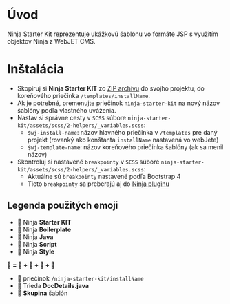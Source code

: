# Úvod

Ninja Starter Kit reprezentuje ukážkovú šablónu vo formáte JSP s využitím objektov Ninja z WebJET CMS.

# Inštalácia

- Skopíruj si **Ninja Starter KIT** zo [ZIP archívu](ninja-starter-kit.zip) do svojho projektu, do koreňového priečinka `/templates/installName`.
- Ak je potrebné, premenujte priečinok `ninja-starter-kit` na nový názov šablóny podľa vlastného uváženia.
- Nastav si správne cesty v `SCSS` súbore `ninja-starter-kit/assets/scss/2-helpers/_variables.scss`:
    - `$wj-install-name`: názov hlavného priečinka v `/templates` pre daný projekt (rovanký ako konštanta `installName` nastavená vo webJete)
    - `$wj-template-name`: názov koreňového priečinka šablóny (ak sa menil názov)
- Skontroluj si nastavené `breakpointy` v `SCSS` súbore `ninja-starter-kit/assets/scss/2-helpers/_variables.scss`:
    - Aktuálne sú `breakpointy` nastavené podľa Bootstrap 4
    - Tieto `breakpointy` sa preberajú aj do [Ninja pluginu](ninja-js/events/README.md)

## Legenda použitých emoji

- :muscle: Ninja **Starter KIT**
- :rocket: Ninja **Boilerplate**
- :gem: Ninja **Java**
- :tophat: Ninja **Script**
- :cherries: Ninja **Style**

**:muscle: = :rocket: + :gem: + :tophat: + :cherries:**

- :ghost: priečinok `/ninja-starter-kit/installName`
- :carousel_horse: Trieda **DocDetails.java**
- :european_castle: **Skupina** šablón